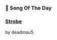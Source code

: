 ### 🎵 Song Of The Day

### [Strobe](https://open.spotify.com/track/4kJWtxDDNb9oAk3h7sX3N4)

by deadmau5
